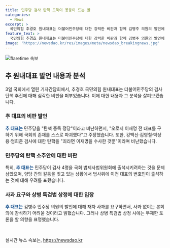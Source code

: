 ```yaml
---
title: 민주당 검사 탄핵 도둑이 몽둥이 드는 꼴
categories:
  - News
excerpt: >
  국민의힘 추경호 원내대표는 더불어민주당에 대한 강력한 비판과 함께 김병주 의원의 발언에 사과를 요구하는 발언을 했다. 또한 민주당의 적반하장이라는 비판과 함께 검사들을 국회 법제사법위원회 출석 문제를 제기했고, 특검법 상정 시 필리버스터를 실시할 의사를 밝혔다. 또한 김 의원의 발언을 비판하며 의원 품격에 맞지 않는 발언이라고 지적했다.
feature_text: >
  국민의힘 추경호 원내대표는 더불어민주당에 대한 강력한 비판과 함께 김병주 의원의 발언에 사과를 요구하는 발언을 했다. 또한 민주당의 적반하장이라는 비판과 함께 검사들을 국회 법제사법위원회 출석 문제를 제기했고, 특검법 상정 시 필리버스터를 실시할 의사를 밝혔다. 또한 김 의원의 발언을 비판하며 의원 품격에 맞지 않는 발언이라고 지적했다.
image: 'https://newsdao.kr/res/images/meta/newsdao_breakingnews.jpg'
---
```


<p><img src="https://newsdao.kr/res/images/meta/newsdao_breakingnews.jpg" alt="flaretime 속보" /></p>

<h2 data-ke-size="size26">추 원내대표 발언 내용과 분석</h2>

<p data-ke-size="size16">3일 국회에서 열린 기자간담회에서, 추경호 국민의힘 원내대표는 더불어민주당의 검사 탄핵 추진에 대해 심각한 비판을 퍼부었습니다. 이에 대한 내용과 그 분석을 살펴보겠습니다.</p>

<h3>추 대표의 비판 발언</h3>

<p data-ke-size="size16"><b><span style="color: #1a5490;">추 대표는</span></b> 민주당을 "탄핵 중독 정당"이라고 비난하면서, "오로지 이재명 전 대표를 구하기 위해 국회의 존재를 스스로 파괴했다"고 주장했습니다. 또한, 강백신·김영철·박상용·엄희준 검사에 대한 탄핵을 "죄라면 이재명을 수사한 것뿐"이라며 비난했습니다.</p>

<h3>민주당의 탄핵 소추안에 대한 비판</h3>

<p data-ke-size="size16">특히, <b><span style="color: #1a5490;">추 대표는</span></b> 민주당이 검사 4명을 국회 법제사법위원회에 출석시키려하는 것을 문제 삼았으며, 양당 간의 갈등을 빚고 있는 상황에서 법사위에 이전 대표의 변호인이 출석하는 것에 대해 우려를 표했습니다.</p>

<h3>사과 요구와 상병 특검법 상정에 대한 입장</h3>

<p data-ke-size="size16"><b><span style="color: #1a5490;">추 대표는</span></b> 김병주 민주당 의원의 발언에 대해 재차 사과를 요구하면서, 사과 없이는 본회의에 참석하기 어려울 것이라고 밝혔습니다. 그러나 상병 특검법 상정 시에는 무제한 토론을 할 의향을 표명했습니다.</p>

<p data-ke-size="size16">&nbsp;</p>
실시간 뉴스 속보는, <a href="https://newsdao.kr" rel="dofollow">https://newsdao.kr</a>


